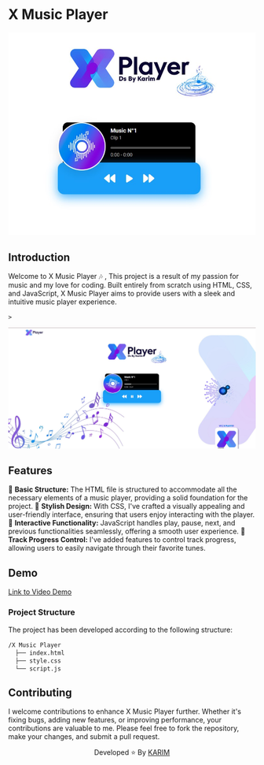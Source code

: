 # X Music Player

<div align="center">
  <img src="xplayer.jpg">
</div>

## Introduction
Welcome to X Music Player 🎶 , This project is a result of my passion for music and my love for coding. Built entirely from scratch using HTML, CSS, and JavaScript, X Music Player aims to provide users with a sleek and intuitive music player experience.

```
>

```

![X Player V1](xplayerv1.jpg)


## Features
🔹 **Basic Structure:** The HTML file is structured to accommodate all the necessary elements of a music player, providing a solid foundation for the project.
🔹 **Stylish Design:** With CSS, I've crafted a visually appealing and user-friendly interface, ensuring that users enjoy interacting with the player.
🔹 **Interactive Functionality:** JavaScript handles play, pause, next, and previous functionalities seamlessly, offering a smooth user experience.
🔹 **Track Progress Control:** I've added features to control track progress, allowing users to easily navigate through their favorite tunes.

## Demo
[Link to Video Demo](link-to-your-video-demo)

### Project Structure

The project has been developed according to the following structure:

```plain
/X Music Player 
  ├── index.html
  ├── style.css
  └── script.js

```

## Contributing
I welcome contributions to enhance X Music Player further. Whether it's fixing bugs, adding new features, or improving performance, your contributions are valuable to me. Please feel free to fork the repository, make your changes, and submit a pull request.


<div align="center">
   Developed ⭐️ By <a href="#">KARIM</a>
</div>
